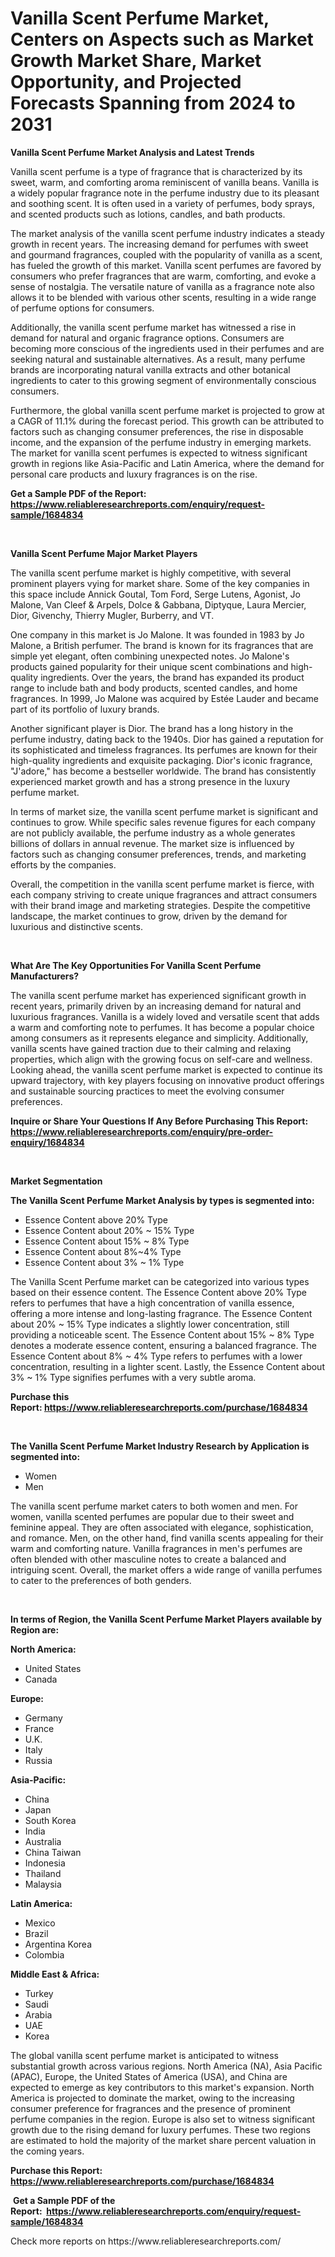 <p><h1>Vanilla Scent Perfume Market, Centers on Aspects such as Market Growth Market Share, Market Opportunity, and Projected Forecasts Spanning from 2024 to 2031</h1></p><p><strong>Vanilla Scent Perfume Market Analysis and Latest Trends</strong></p>
<p><p>Vanilla scent perfume is a type of fragrance that is characterized by its sweet, warm, and comforting aroma reminiscent of vanilla beans. Vanilla is a widely popular fragrance note in the perfume industry due to its pleasant and soothing scent. It is often used in a variety of perfumes, body sprays, and scented products such as lotions, candles, and bath products.</p><p>The market analysis of the vanilla scent perfume industry indicates a steady growth in recent years. The increasing demand for perfumes with sweet and gourmand fragrances, coupled with the popularity of vanilla as a scent, has fueled the growth of this market. Vanilla scent perfumes are favored by consumers who prefer fragrances that are warm, comforting, and evoke a sense of nostalgia. The versatile nature of vanilla as a fragrance note also allows it to be blended with various other scents, resulting in a wide range of perfume options for consumers.</p><p>Additionally, the vanilla scent perfume market has witnessed a rise in demand for natural and organic fragrance options. Consumers are becoming more conscious of the ingredients used in their perfumes and are seeking natural and sustainable alternatives. As a result, many perfume brands are incorporating natural vanilla extracts and other botanical ingredients to cater to this growing segment of environmentally conscious consumers.</p><p>Furthermore, the global vanilla scent perfume market is projected to grow at a CAGR of 11.1% during the forecast period. This growth can be attributed to factors such as changing consumer preferences, the rise in disposable income, and the expansion of the perfume industry in emerging markets. The market for vanilla scent perfumes is expected to witness significant growth in regions like Asia-Pacific and Latin America, where the demand for personal care products and luxury fragrances is on the rise.</p></p>
<p><strong>Get a Sample PDF of the Report:&nbsp; <a href="https://www.reliableresearchreports.com/enquiry/request-sample/1684834">https://www.reliableresearchreports.com/enquiry/request-sample/1684834</a></strong></p>
<p>&nbsp;</p>
<p><strong>Vanilla Scent Perfume Major Market Players</strong></p>
<p><p>The vanilla scent perfume market is highly competitive, with several prominent players vying for market share. Some of the key companies in this space include Annick Goutal, Tom Ford, Serge Lutens, Agonist, Jo Malone, Van Cleef & Arpels, Dolce & Gabbana, Diptyque, Laura Mercier, Dior, Givenchy, Thierry Mugler, Burberry, and VT.</p><p>One company in this market is Jo Malone. It was founded in 1983 by Jo Malone, a British perfumer. The brand is known for its fragrances that are simple yet elegant, often combining unexpected notes. Jo Malone's products gained popularity for their unique scent combinations and high-quality ingredients. Over the years, the brand has expanded its product range to include bath and body products, scented candles, and home fragrances. In 1999, Jo Malone was acquired by Estée Lauder and became part of its portfolio of luxury brands.</p><p>Another significant player is Dior. The brand has a long history in the perfume industry, dating back to the 1940s. Dior has gained a reputation for its sophisticated and timeless fragrances. Its perfumes are known for their high-quality ingredients and exquisite packaging. Dior's iconic fragrance, "J'adore," has become a bestseller worldwide. The brand has consistently experienced market growth and has a strong presence in the luxury perfume market.</p><p>In terms of market size, the vanilla scent perfume market is significant and continues to grow. While specific sales revenue figures for each company are not publicly available, the perfume industry as a whole generates billions of dollars in annual revenue. The market size is influenced by factors such as changing consumer preferences, trends, and marketing efforts by the companies.</p><p>Overall, the competition in the vanilla scent perfume market is fierce, with each company striving to create unique fragrances and attract consumers with their brand image and marketing strategies. Despite the competitive landscape, the market continues to grow, driven by the demand for luxurious and distinctive scents.</p></p>
<p>&nbsp;</p>
<p><strong>What Are The Key Opportunities For Vanilla Scent Perfume Manufacturers?</strong></p>
<p><p>The vanilla scent perfume market has experienced significant growth in recent years, primarily driven by an increasing demand for natural and luxurious fragrances. Vanilla is a widely loved and versatile scent that adds a warm and comforting note to perfumes. It has become a popular choice among consumers as it represents elegance and simplicity. Additionally, vanilla scents have gained traction due to their calming and relaxing properties, which align with the growing focus on self-care and wellness. Looking ahead, the vanilla scent perfume market is expected to continue its upward trajectory, with key players focusing on innovative product offerings and sustainable sourcing practices to meet the evolving consumer preferences.</p></p>
<p><strong>Inquire or Share Your Questions If Any Before Purchasing This Report: <a href="https://www.reliableresearchreports.com/enquiry/pre-order-enquiry/1684834">https://www.reliableresearchreports.com/enquiry/pre-order-enquiry/1684834</a></strong></p>
<p>&nbsp;</p>
<p><strong>Market Segmentation</strong></p>
<p><strong>The Vanilla Scent Perfume Market Analysis by types is segmented into:</strong></p>
<p><ul><li>Essence Content above 20% Type</li><li>Essence Content about 20% ~ 15% Type</li><li>Essence Content about 15% ~ 8% Type</li><li>Essence Content about 8%~4% Type</li><li>Essence Content about 3% ~ 1% Type</li></ul></p>
<p><p>The Vanilla Scent Perfume market can be categorized into various types based on their essence content. The Essence Content above 20% Type refers to perfumes that have a high concentration of vanilla essence, offering a more intense and long-lasting fragrance. The Essence Content about 20% ~ 15% Type indicates a slightly lower concentration, still providing a noticeable scent. The Essence Content about 15% ~ 8% Type denotes a moderate essence content, ensuring a balanced fragrance. The Essence Content about 8% ~ 4% Type refers to perfumes with a lower concentration, resulting in a lighter scent. Lastly, the Essence Content about 3% ~ 1% Type signifies perfumes with a very subtle aroma.</p></p>
<p><strong>Purchase this Report:&nbsp;<a href="https://www.reliableresearchreports.com/purchase/1684834">https://www.reliableresearchreports.com/purchase/1684834</a></strong></p>
<p>&nbsp;</p>
<p><strong>The Vanilla Scent Perfume Market Industry Research by Application is segmented into:</strong></p>
<p><ul><li>Women</li><li>Men</li></ul></p>
<p><p>The vanilla scent perfume market caters to both women and men. For women, vanilla scented perfumes are popular due to their sweet and feminine appeal. They are often associated with elegance, sophistication, and romance. Men, on the other hand, find vanilla scents appealing for their warm and comforting nature. Vanilla fragrances in men's perfumes are often blended with other masculine notes to create a balanced and intriguing scent. Overall, the market offers a wide range of vanilla perfumes to cater to the preferences of both genders.</p></p>
<p>&nbsp;</p>
<p><strong>In terms of Region, the Vanilla Scent Perfume Market Players available by Region are:</strong></p>
<p>
    <p> <strong> North America: </strong>
        <ul>
            <li>United States</li>
            <li>Canada</li>
        </ul>
        </p> 
    <p> <strong> Europe: </strong>
        <ul>
            <li>Germany</li>
            <li>France</li>
            <li>U.K.</li>
            <li>Italy</li>
            <li>Russia</li>
        </ul>
        </p> 
    <p> <strong> Asia-Pacific: </strong>
        <ul>
            <li>China</li>
            <li>Japan</li>
            <li>South Korea</li>
            <li>India</li>
            <li>Australia</li>
            <li>China Taiwan</li>
            <li>Indonesia</li>
            <li>Thailand</li>
            <li>Malaysia</li>
        </ul>
        </p> 
    <p> <strong> Latin America: </strong>
        <ul>
            <li>Mexico</li>
            <li>Brazil</li>
            <li>Argentina Korea</li>
            <li>Colombia</li>
        </ul>
        </p> 
    <p> <strong> Middle East & Africa: </strong>
        <ul>
            <li>Turkey</li>
            <li>Saudi</li>
            <li>Arabia</li>
            <li>UAE</li>
            <li>Korea</li>
        </ul>
    </p>
    </p>
<p><p>The global vanilla scent perfume market is anticipated to witness substantial growth across various regions. North America (NA), Asia Pacific (APAC), Europe, the United States of America (USA), and China are expected to emerge as key contributors to this market's expansion. North America is projected to dominate the market, owing to the increasing consumer preference for fragrances and the presence of prominent perfume companies in the region. Europe is also set to witness significant growth due to the rising demand for luxury perfumes. These two regions are estimated to hold the majority of the market share percent valuation in the coming years.</p></p>
<p><strong>Purchase this Report: <a href="https://www.reliableresearchreports.com/purchase/1684834">https://www.reliableresearchreports.com/purchase/1684834</a></strong></p>
<p>&nbsp;<strong>Get a Sample PDF of the Report:&nbsp;&nbsp;<a href="https://www.reliableresearchreports.com/enquiry/request-sample/1684834">https://www.reliableresearchreports.com/enquiry/request-sample/1684834</a></strong></p>
<p><strong></strong></p>
<p>Check more reports on https://www.reliableresearchreports.com/</p>